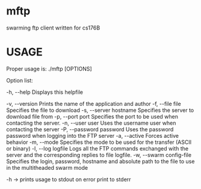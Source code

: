 mftp
====

swarming ftp client written for cs176B 



USAGE
=====
Proper usage is: ./mftp [OPTIONS]

Option list: 

-h, --help			Displays this helpfile
 
 -v, --version			Prints the name of the application and author
 -f, --file	file		Specifies the file to download
 -s, --server	hostname	Specifies the server to download file from
 -p, --port	port		Specifies the port to be used when contacting the server.
 -n, --user	user		Uses the username user when contacting the server
 -P, --password	password	Uses the password password when
				 logging into the FTP server
 -a, --active			Forces active behavior
 -m, --mode			Specifies the mode to be
				 used for the transfer (ASCII or binary)
 -l, --log	logfile		Logs all the FTP commands exchanged with
				 the server and the corresponding replies to file logfile. 
 -w, --swarm	config-file	Specifies the login, password, hostname
				 and absolute path to the file to use in the
				 multitheaded swarm mode









-h -> prints usage to stdout
on error print to stderr

